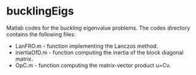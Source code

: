# bucklingEigs
Matlab codes for the buckling eigenvalue problems.
The codes directory contains the following files:
* LanFRO.m - function implementing the Lanczos method.
* inertiaOfD.m - function computing the inertia of the block diagonal matrix.
* OpC.m - function computing the matrix-vector product u=Cv.
